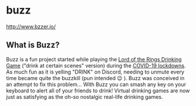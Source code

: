 # buzz

http://www.bzzer.io/

## What is Buzz?

Buzz is a fun project started while playing the [Lord of the Rings Drinking Game](https://psycatgames.com/magazine/party-games/the-lord-of-the-rings) ("drink at certain scenes" version) during the [COVID-19 lockdowns](https://en.wikipedia.org/wiki/COVID-19_pandemic_lockdowns). As much fun as it is yelling "DRINK" on Discord, needing to unmute every time became quite the buzzkill (pun intended :wink: ). Buzz was conceived in an attempt to fix this problem... With Buzz you can smash any key on your keyboard to alert all of your friends to drink! Virtual drinking games are now just as satisfying as the oh-so nostalgic real-life drinking games. 
